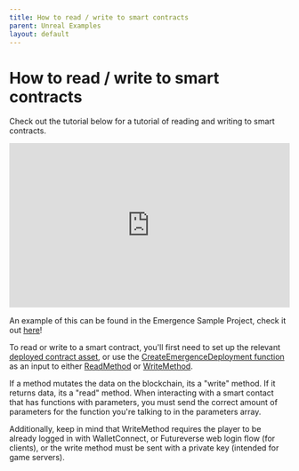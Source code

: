```yaml
---
title: How to read / write to smart contracts
parent: Unreal Examples
layout: default
---
```


# How to read / write to smart contracts


Check out the tutorial below for a tutorial of reading and writing to smart contracts.
<iframe src="https://cdn.iframe.ly/thcO1Mx5AP8" style="aspect-ratio: 1.7; border: 0; width: 100%;" allowfullscreen="" scrolling="no" allow="accelerometer *; clipboard-write *; encrypted-media *; gyroscope *; picture-in-picture *; web-share *;"></iframe>

An example of this can be found in the Emergence Sample Project, check it out [here](https://github.com/CrucibleNetworksLtd/EmergenceSDKUnreal/releases)!

To read or write to a smart contract, you'll first need to set up the relevant [deployed contract asset](./Unreal/AssetTypes), or use the [CreateEmergenceDeployment function](./Unreal/APIs/EmergenceCore/CreateEmergenceDeployment) as an input to either [ReadMethod](/Unreal/APIs/EmergenceBlockchainWallet/ReadMethod) or [WriteMethod](/Unreal/APIs/EmergenceBlockchainWallet/WriteMethod).

 If a method mutates the data on the blockchain, its a "write" method. If it returns data, its a "read" method. When interacting with a smart contact that has functions with parameters, you must send the correct amount of parameters for the function you're talking to in the parameters array.
 
 Additionally, keep in mind that WriteMethod requires the player to be already logged in with WalletConnect, or Futureverse web login flow (for clients), or the write method must be sent with a private key (intended for game servers). 

